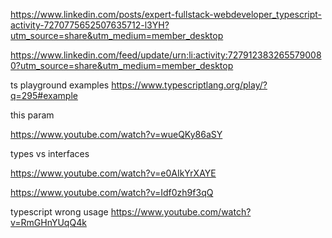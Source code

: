 
https://www.linkedin.com/posts/expert-fullstack-webdeveloper_typescript-activity-7270775652507635712-l3YH?utm_source=share&utm_medium=member_desktop


https://www.linkedin.com/feed/update/urn:li:activity:7279123832655790080?utm_source=share&utm_medium=member_desktop




ts playground examples
https://www.typescriptlang.org/play/?q=295#example





this param

https://www.youtube.com/watch?v=wueQKy86aSY


types vs interfaces

https://www.youtube.com/watch?v=e0AIkYrXAYE

https://www.youtube.com/watch?v=Idf0zh9f3qQ



typescript wrong usage
https://www.youtube.com/watch?v=RmGHnYUqQ4k




